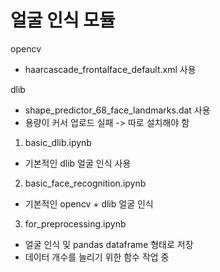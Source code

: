  # 얼굴 인식 모듈
opencv
  - haarcascade_frontalface_default.xml 사용
  
dlib
  - shape_predictor_68_face_landmarks.dat 사용
  - 용량이 커서 업로드 실패 -> 따로 설치해야 함
  
1. basic_dlib.ipynb
  - 기본적인 dlib 얼굴 인식 사용
  
2. basic_face_recognition.ipynb
  - 기본적인 opencv + dlib 얼굴 인식
  
3. for_preprocessing.ipynb
  - 얼굴 인식 및 pandas dataframe 형태로 저장
  - 데이터 개수를 늘리기 위한 함수 작업 중
